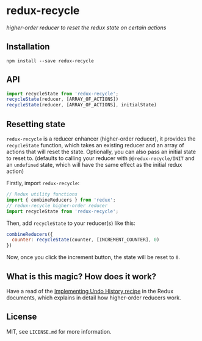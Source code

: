 # redux-recycle

_higher-order reducer to reset the redux state on certain actions_


## Installation

```
npm install --save redux-recycle
```


## API

```js
import recycleState from 'redux-recycle';
recycleState(reducer, [ARRAY_OF_ACTIONS])
recycleState(reducer, [ARRAY_OF_ACTIONS], initialState)
```


## Resetting state

`redux-recycle` is a reducer enhancer (higher-order reducer), it provides the
`recycleState` function, which takes an existing reducer and an array of
actions that will reset the state. Optionally, you can also pass an initial
state to reset to. (defaults to calling your reducer with
`@@redux-recycle/INIT` and an `undefined` state, which will have the same effect
as the initial redux action)

Firstly, import `redux-recycle`:

```js
// Redux utility functions
import { combineReducers } from 'redux';
// redux-recycle higher-order reducer
import recycleState from 'redux-recycle';
```

Then, add `recycleState` to your reducer(s) like this:

```js
combineReducers({
  counter: recycleState(counter, [INCREMENT_COUNTER], 0)
})
```

Now, once you click the increment button, the state will be reset to `0`.


## What is this magic? How does it work?

Have a read of the [Implementing Undo History recipe](https://rackt.github.io/redux/docs/recipes/ImplementingUndoHistory.html)
in the Redux documents, which explains in detail how higher-order reducers work.


## License

MIT, see `LICENSE.md` for more information.
